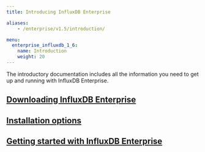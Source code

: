 ```yaml
---
title: Introducing InfluxDB Enterprise

aliases:
    - /enterprise/v1.5/introduction/

menu:
  enterprise_influxdb_1_6:
    name: Introduction
    weight: 20
---
```


The introductory documentation includes all the information you need to get up
and running with InfluxDB Enterprise.


## [Downloading InfluxDB Enterprise](/enterprise_influxdb/v1.6/introduction/download/)

## [Installation options](/enterprise_influxdb/v1.6/introduction/installation_guidelines/)

## [Getting started with InfluxDB Enterprise](/enterprise_influxdb/v1.6/introduction/getting-started/)
